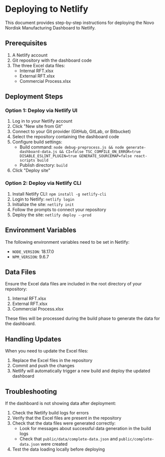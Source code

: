 # Deploying to Netlify

This document provides step-by-step instructions for deploying the Novo Nordisk Manufacturing Dashboard to Netlify.

## Prerequisites

1. A Netlify account
2. Git repository with the dashboard code
3. The three Excel data files:
   - Internal RFT.xlsx
   - External RFT.xlsx
   - Commercial Process.xlsx

## Deployment Steps

### Option 1: Deploy via Netlify UI

1. Log in to your Netlify account
2. Click "New site from Git"
3. Connect to your Git provider (GitHub, GitLab, or Bitbucket)
4. Select the repository containing the dashboard code
5. Configure build settings:
   - Build command: `node debug-preprocess.js && node generate-dashboard-data.js && CI=false TSC_COMPILE_ON_ERROR=true DISABLE_ESLINT_PLUGIN=true GENERATE_SOURCEMAP=false react-scripts build`
   - Publish directory: `build`
6. Click "Deploy site"

### Option 2: Deploy via Netlify CLI

1. Install Netlify CLI: `npm install -g netlify-cli`
2. Login to Netlify: `netlify login`
3. Initialize the site: `netlify init`
4. Follow the prompts to connect your repository
5. Deploy the site: `netlify deploy --prod`

## Environment Variables

The following environment variables need to be set in Netlify:

- `NODE_VERSION`: 18.17.0
- `NPM_VERSION`: 9.6.7

## Data Files

Ensure the Excel data files are included in the root directory of your repository:

1. Internal RFT.xlsx
2. External RFT.xlsx
3. Commercial Process.xlsx

These files will be processed during the build phase to generate the data for the dashboard.

## Handling Updates

When you need to update the Excel files:

1. Replace the Excel files in the repository
2. Commit and push the changes
3. Netlify will automatically trigger a new build and deploy the updated dashboard

## Troubleshooting

If the dashboard is not showing data after deployment:

1. Check the Netlify build logs for errors
2. Verify that the Excel files are present in the repository
3. Check that the data files were generated correctly:
   - Look for messages about successful data generation in the build logs
   - Check that `public/data/complete-data.json` and `public/complete-data.json` were created
4. Test the data loading locally before deploying 